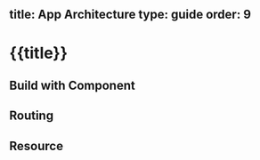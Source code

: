 title: App Architecture
type: guide
order: 9
---

# {{title}}

## Build with Component

## Routing

## Resource